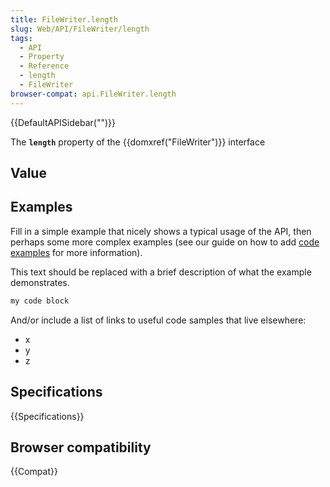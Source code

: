 ```yaml
---
title: FileWriter.length
slug: Web/API/FileWriter/length
tags:
  - API
  - Property
  - Reference
  - length
  - FileWriter
browser-compat: api.FileWriter.length
---
```

{{DefaultAPISidebar("")}}

The **`length`** property of the {{domxref("FileWriter")}} interface 

## Value



## Examples

Fill in a simple example that nicely shows a typical usage of the API, then perhaps some more complex examples (see our guide on how to add [code examples](/en-US/docs/MDN/Contribute/Structures/Code_examples) for more information).

This text should be replaced with a brief description of what the example demonstrates.

```js
my code block
```

And/or include a list of links to useful code samples that live elsewhere:

*   x
*   y
*   z

## Specifications

{{Specifications}}

## Browser compatibility

{{Compat}}


